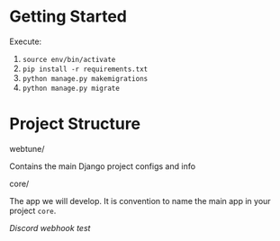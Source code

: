 # Getting Started

Execute:

1. `source env/bin/activate`
2. `pip install -r requirements.txt`
3. `python manage.py makemigrations`
4. `python manage.py migrate`

# Project Structure

webtune/

Contains the main Django project configs and info

core/

The app we will develop. It is convention to name the main app in your project `core`.

_Discord webhook test_
